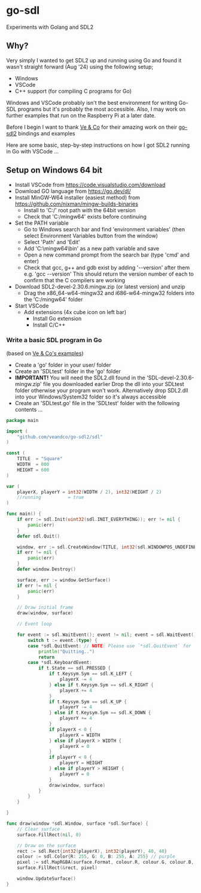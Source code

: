 # go-sdl
Experiments with Golang and SDL2

## Why?

Very simply I wanted to get SDL2 up and running using Go and found it wasn't straight forward (Aug '24) using the following setup;

- Windows
- VSCode
- C++ support (for compiling C programs for Go)
  
Windows and VSCode probably isn't the best environment for writing Go-SDL programs but it's probably the most accessible.
Also, I may work on further examples that run on the Raspberry Pi at a later date.

Before I begin I want to thank [Ve & Co](https://github.com/veandco) for their amazing work on their [go-sdl2](https://github.com/veandco/go-sdl2) bindings and examples

Here are some basic, step-by-step instructions on how I got SDL2 running in Go with VSCode ...

## Setup on Windows 64 bit

- Install VSCode from https://code.visualstudio.com/download
- Download GO language from https://go.dev/dl/
- Install MinGW-W64 installer (easiest method) from https://github.com/nixman/mingw-builds-binaries
    - Install to 'C:/' root path with the 64bit version
    - Check that 'C:/mingw64' exists before continuing
- Set the PATH variable
    - Go to Windows search bar and find 'environment variables' (then select Environment Variables button from the window)
    - Select 'Path' and 'Edit'
    - Add 'C:\mingw64\bin' as a new path variable and save
    - Open a new command prompt from the search bar (type 'cmd' and enter)
    - Check that gcc, g++ and gdb exist by adding '--version' after them e.g. 'gcc --version'
      This should return the version number of each to confirm that the C compilers are working
- Download SDL2-devel-2.30.6.mingw.zip (or latest version) and unzip 
    - Drag the x86_64-w64-mingw32 and i686-w64-mingw32 folders into the 'C:/mingw64' folder
- Start VSCode
  - Add extensions (4x cube icon on left bar)
    - Install Go extension
    - Install C/C++ 


### Write a basic SDL program in Go 
(based on [Ve & Co's examples](https://github.com/veandco/go-sdl2-examples/tree/master/examples))

- Create a 'go' folder in your user/<name> folder
- Create an 'SDLtest' folder in the 'go' folder
- **IMPORTANT!** You will need the SDL2.dll found in the 'SDL-devel-2.30.6-mingw.zip' file you downloaded earlier
  Drop the dll into your SDLtest folder otherwise your program won't work.
  Alternatively drop SDL2.dll into your Windows/System32 folder so it's always accessible
- Create an 'SDLtest.go' file in the 'SDLtest' folder with the following contents ...
  
```Go
package main

import (
	"github.com/veandco/go-sdl2/sdl"
)

const (
	TITLE  = "Square"
	WIDTH  = 800
	HEIGHT = 600
)

var (
	playerX, playerY = int32(WIDTH / 2), int32(HEIGHT / 2)
	//running          = true
) 

func main() {
	if err := sdl.Init(uint32(sdl.INIT_EVERYTHING)); err != nil {
		panic(err)
	}
	defer sdl.Quit()

	window, err := sdl.CreateWindow(TITLE, int32(sdl.WINDOWPOS_UNDEFINED), int32(sdl.WINDOWPOS_UNDEFINED), WIDTH, HEIGHT, uint32(sdl.WINDOW_SHOWN))
	if err != nil {
		panic(err)
	}
	defer window.Destroy()

	surface, err := window.GetSurface()
	if err != nil {
		panic(err)
	}

	// Draw initial frame
	draw(window, surface)

	// Event loop

	for event := sdl.WaitEvent(); event != nil; event = sdl.WaitEvent() {
		switch t := event.(type) {
		case *sdl.QuitEvent: // NOTE: Please use `*sdl.QuitEvent` for `v0.4.x` (current version).
			println("Quitting..")
			return
		case *sdl.KeyboardEvent:
			if t.State == sdl.PRESSED {
				if t.Keysym.Sym == sdl.K_LEFT {
					playerX -= 4
				} else if t.Keysym.Sym == sdl.K_RIGHT {
					playerX += 4
				}
				if t.Keysym.Sym == sdl.K_UP {
					playerY -= 4
				} else if t.Keysym.Sym == sdl.K_DOWN {
					playerY += 4
				}
				if playerX < 0 {
					playerX = WIDTH
				} else if playerX > WIDTH {
					playerX = 0
				}
				if playerY < 0 {
					playerY = HEIGHT
				} else if playerY > HEIGHT {
					playerY = 0
				}
				draw(window, surface)
			}
		}
	}

}

func draw(window *sdl.Window, surface *sdl.Surface) {
	// Clear surface
	surface.FillRect(nil, 0)

	// Draw on the surface
	rect := sdl.Rect{int32(playerX), int32(playerY), 40, 40}
	colour := sdl.Color{R: 255, G: 0, B: 255, A: 255} // purple
	pixel := sdl.MapRGBA(surface.Format, colour.R, colour.G, colour.B, colour.A)
	surface.FillRect(&rect, pixel)

	window.UpdateSurface()
}
```


